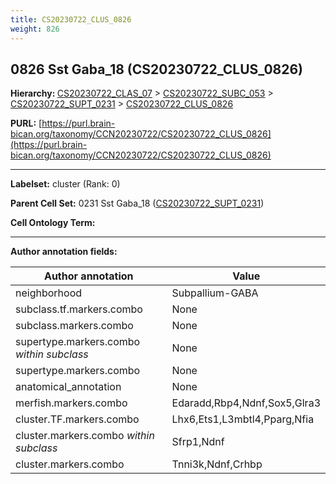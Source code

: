 ```yaml
---
title: CS20230722_CLUS_0826
weight: 826
---
```

## 0826 Sst Gaba_18 (CS20230722_CLUS_0826)
<b>Hierarchy: </b>
[CS20230722_CLAS_07](../CS20230722_CLAS_07) >
[CS20230722_SUBC_053](../CS20230722_SUBC_053) >
[CS20230722_SUPT_0231](../CS20230722_SUPT_0231) >
[CS20230722_CLUS_0826](../CS20230722_CLUS_0826)

**PURL:** [https://purl.brain-bican.org/taxonomy/CCN20230722/CS20230722_CLUS_0826](https://purl.brain-bican.org/taxonomy/CCN20230722/CS20230722_CLUS_0826)

---


**Labelset:** cluster (Rank: 0)

**Parent Cell Set:** 0231 Sst Gaba_18 ([CS20230722_SUPT_0231](../CS20230722_SUPT_0231))



**Cell Ontology Term:** 

[MARKER GENES.]: #


---

[TRANSFERRED ANNOTATIONS.]: #


[AUTHOR ANNOTATION FIELDS.]: #


**Author annotation fields:**

| Author annotation | Value |
|-------------------|-------|
|neighborhood|Subpallium-GABA|
|subclass.tf.markers.combo|None|
|subclass.markers.combo|None|
|supertype.markers.combo _within subclass_|None|
|supertype.markers.combo|None|
|anatomical_annotation|None|
|merfish.markers.combo|Edaradd,Rbp4,Ndnf,Sox5,Glra3|
|cluster.TF.markers.combo|Lhx6,Ets1,L3mbtl4,Pparg,Nfia|
|cluster.markers.combo _within subclass_|Sfrp1,Ndnf|
|cluster.markers.combo|Tnni3k,Ndnf,Crhbp|
